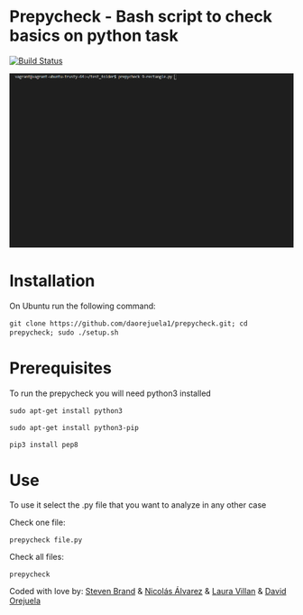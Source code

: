 # Prepycheck - Bash script to check basics on python task
[![Build Status](https://travis-ci.org/joemccann/dillinger.svg?branch=master)](https://travis-ci.org/joemccann/dillinger)

![Example use case](resources/screentogif.gif)

#  Installation

On Ubuntu run the following command:

    git clone https://github.com/daorejuela1/prepycheck.git; cd prepycheck; sudo ./setup.sh

# Prerequisites 

To run the prepycheck you will need python3 installed
```
sudo apt-get install python3
```
```
sudo apt-get install python3-pip
```
```
pip3 install pep8
```

# Use

To use it select the .py file that you want to analyze in any other case

Check one file:

    prepycheck file.py

Check all files:

    prepycheck

Coded with love by:
[Steven Brand](https://github.com/kajoomba99)  & [Nicolás Álvarez](https://github.com/NICOLASTOBON)  & [Laura Villan](https://github.com/laucavv) & [David Orejuela](https://github.com/daorejuela1)
